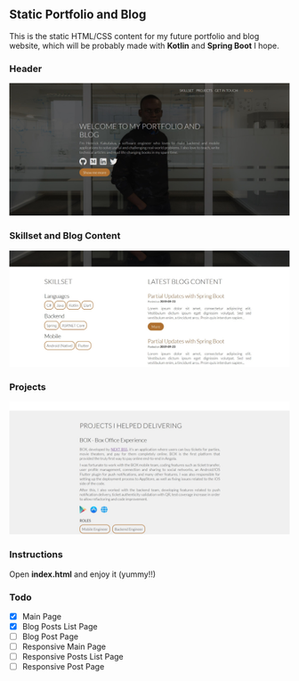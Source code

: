 ## Static Portfolio and Blog

This is the static HTML/CSS content for my future portfolio and blog website, which will be probably made with **Kotlin** and **Spring Boot** I hope.

### Header

![](screenshots/screenshot-1.jpg)

### Skillset and Blog Content

![](screenshots/screenshot-2.jpg)

### Projects

![](screenshots/screenshot-3.jpg)

### Instructions

Open **index.html** and enjoy it (yummy!!)

### Todo

- [x] Main Page
- [x] Blog Posts List Page
- [ ] Blog Post Page 
- [ ] Responsive Main Page
- [ ] Responsive Posts List Page
- [ ] Responsive Post Page
